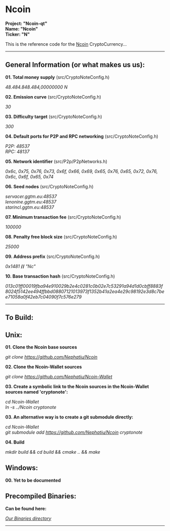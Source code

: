 Ncoin
=====

**Project: "Ncoin-qt"**  
**Name: "Ncoin"**  
**Ticker: "N"**

This is the reference code for the [Ncoin](http://ncoin.ggtm.eu) CryptoCurrency...

-----

General Information (or what makes us us):
------------------------------------------

**01. Total money supply** (src/CryptoNoteConfig.h)

*48.484.848.484,00000000 N*

**02. Emission curve** (src/CryptoNoteConfig.h)

*30*

**03. Difficulty target** (src/CryptoNoteConfig.h)

*300*

**04. Default ports for P2P and RPC networking** (src/CryptoNoteConfig.h)

*P2P: 48537*  
*RPC: 48137*

**05. Network identifier** (src/P2p/P2pNetworks.h)

*0x6c, 0x75, 0x76, 0x73, 0x6f, 0x66, 0x69, 0x65, 0x76, 0x65, 0x72, 0x76, 0x6c, 0x6f, 0x65, 0x74*

**06. Seed nodes** (src/CryptoNoteConfig.h)

*servacer.ggtm.eu:48537*  
*lenonine.ggtm.eu:48537*  
*starincl.ggtm.eu:48537*

**07. Minimum transaction fee** (src/CryptoNoteConfig.h)

*100000*

**08. Penalty free block size** (src/CryptoNoteConfig.h)

*25000*

**09. Address prefix** (src/CryptoNoteConfig.h)

*0x1481* **//** *"Nc"*

**10. Base transaction hash** (src/CryptoNoteConfig.h)

*013c01ff00019fba94e910029b2e4c0281c0b02e7c53291a94d1d0cbff8883f8024f5142ee494ffbbd08807121013973f1352b41a2ea4e29c98192e3d8c7bee71058a0f42eb7c04090f7c576e279*

-----

To Build:
---------

## __Unix:__

**01. Clone the Ncoin base sources**

*git clone https://github.com/Nephatiu/Ncoin*

**02. Clone the Ncoin-Wallet sources**

*git clone https://github.com/Nephatiu/Ncoin-Wallet*

**03. Create a symbolic link to the Ncoin sources in the Ncoin-Wallet sources named 'cryptonote':**

*cd Ncoin-Wallet*  
*ln -s ../Ncoin cryptonote*

**03. An alternative way is to create a git submodule directly:**

*cd Ncoin-Wallet*  
*git submodule add https://github.com/Nephatiu/Ncoin cryptonote*

**04. Build**

*mkdir build && cd build && cmake .. && make*

## __Windows:__

**00. Yet to be documented**

## Precompiled Binaries:

**Can be found here:**

*[Our Binaries directory](https://github.com/Nephatiu/Ncoin-Wallet/tree/master/Binaries)*

-----
